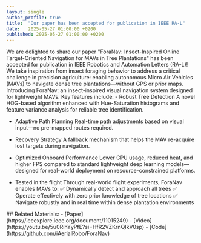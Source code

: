 ```yaml
---
layout: single
author_profile: true
title:  "Our paper has been accepted for publication in IEEE RA-L"
date:   2025-05-27 01:00:00 +0200
published: 2025-05-27 01:00:00 +0200
---
```


<p>
We are delighted to share our paper "ForaNav: Insect-Inspired Online Target-Oriented Navigation for MAVs in Tree Plantations" has been accepted for publication in IEEE Robotics and Automation Letters (RA-L)! 
We take inspiration from insect foraging behavior to address a critical challenge in precision agriculture: enabling autonomous Micro Air Vehicles (MAVs) to navigate dense tree plantations—without GPS or prior maps.
Introducing ForaNav: an insect-inspired visual navigation system designed for lightweight MAVs.
Key features include:
- Robust Tree Detection
  A novel HOG-based algorithm enhanced with Hue-Saturation histograms and feature variance analysis for reliable tree identification.

- Adaptive Path Planning
  Real-time path adjustments based on visual input—no pre-mapped routes required.

- Recovery Strategy
  A fallback mechanism that helps the MAV re-acquire lost targets during navigation.

- Optimized Onboard Performance
  Lower CPU usage, reduced heat, and higher FPS compared to standard lightweight deep learning models—designed for real-world deployment on resource-constrained platforms.

- Tested in the flight
Through real-world flight experiments, ForaNav enables MAVs to:
✅ Dynamically detect and approach all trees
✅ Operate effectively with zero prior knowledge of tree locations
✅ Navigate robustly and in real time within dense plantation environments
</p>
## Related Materials:
- [Paper](https://ieeexplore.ieee.org/document/11015249)
- [Video](https://youtu.be/5u0RihYyPfE?si=HfR2VZKrnQIkV0sp)
- [Code](https://github.com/iAerialRobo/ForaNav)
